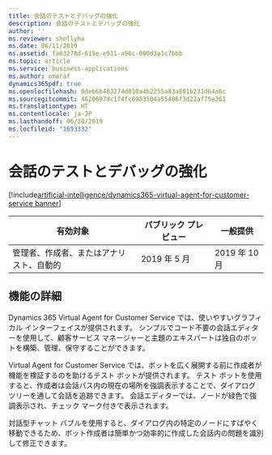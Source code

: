 ```yaml
---
title: 会話のテストとデバッグの強化
description: 会話のテストとデバッグの強化
author: ''
ms.reviewer: shellyha
ms.date: 06/11/2019
ms.assetid: fa63278d-615e-e911-a96c-000d3a1c7bbb
ms.topic: article
ms.service: business-applications
ms.author: omaraf
dynamics365pdf: true
ms.openlocfilehash: 0deb6b483274d810a4b2255a83a801b231d64a6c
ms.sourcegitcommit: 4620697dc1f4fc6903504a55406f3d22af75e361
ms.translationtype: HT
ms.contentlocale: ja-JP
ms.lasthandoff: 06/20/2019
ms.locfileid: "1693332"
---
```

# <a name="enhanced-conversation-testing-and-debugging"></a>会話のテストとデバッグの強化
[!include[artificial-intelligence/dynamics365-virtual-agent-for-customer-service banner](../includes/artificial-intelligence/dynamics365-virtual-agent-for-customer-service.md)]

| 有効対象    |  パブリック プレビュー | 一般提供 | 
| ---------- | ---------- |---------- |
|管理者、作成者、またはアナリスト、自動的|2019 年 5 月| 2019 年 10 月|






## <a name="feature-details"></a>機能の詳細
<!--feature detail start -->
Dynamics 365 Virtual Agent for Customer Service では、使いやすいグラフィカル インターフェイスが提供されます。 シンプルでコード不要の会話エディターを使用して、顧客サービス マネージャーと主題のエキスパートは独自のボットを構築、管理、保守することができます。
  
Virtual Agent for Customer Service では、ボットを広く展開する前に作成者が機能を検証するのを助けるテスト ボットが提供されます。 テスト ボットを使用すると、作成者は会話パス内の現在の場所を強調表示することで、ダイアログ ツリーを通して会話を追跡できます。 会話エディターでは、ノードが緑色で強調表示され、チェック マーク付きで表示されます。

対話型チャット バブルを使用すると、ダイアログ内の特定のノードにすばやく移動できるため、ボット作成者は簡単かつ効率的に作成した会話内の問題を識別して修正できます。
<!--feature detail end -->










